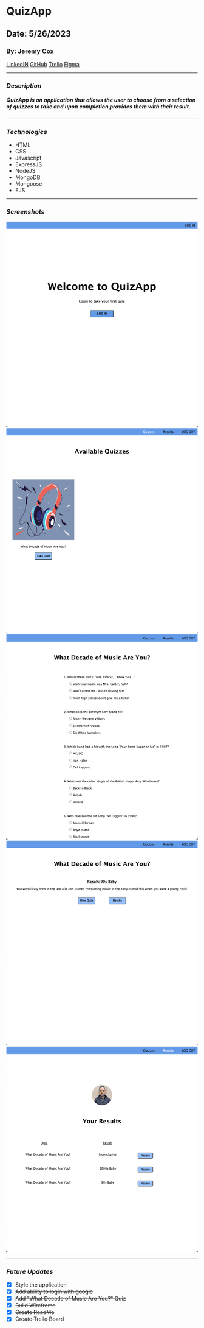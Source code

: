 # QuizApp

## Date: 5/26/2023

### By: Jeremy Cox

[LinkedIN](https://www.linkedin.com/in/jeremy-cox-/)
[GitHub](https://www.github.com/remifreyo/QuizApp)
[Trello](https://trello.com/b/1dxn4wYp/quizapp)
[Figma](https://www.figma.com/file/nm9Uh7K3Yc0wK0lPysVU4Q/QuizApp?type=design&node-id=0%3A1&t=q8qg1oRBqpVjwasl-1)

---

### **_Description_**

##### QuizApp is an application that allows the user to choose from a selection of quizzes to take and upon completion provides them with their result.

---

### **_Technologies_**

- HTML
- CSS
- Javascript
- ExpressJS
- NodeJS
- MongoDB
- Mongoose
- EJS

---

### **_Screenshots_**

![Image](QuizApp/public/images/screenshot1.png)
![Image](QuizApp/public/images/screenshot2.png)
![Image](QuizApp/public/images/screenshot3.png)
![Image](QuizApp/public/images/screenshot4.png)
![Image](QuizApp/public/images/screenshot5.png)

---

### **_Future Updates_**

- [x] ~~Style the application~~
- [x] ~~Add ability to login with google~~
- [x] ~~Add "What Decade of Music Are You?" Quiz~~
- [x] ~~Build Wireframe~~
- [x] ~~Create ReadMe~~
- [x] ~~Create Trello Board~~
